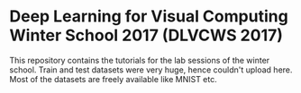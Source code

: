 # Deep Learning for Visual Computing Winter School 2017 (DLVCWS 2017)

This repository contains the tutorials for the lab sessions of the winter school.
Train and test datasets were very huge, hence couldn't upload here. Most of the datasets are freely available like MNIST etc.
